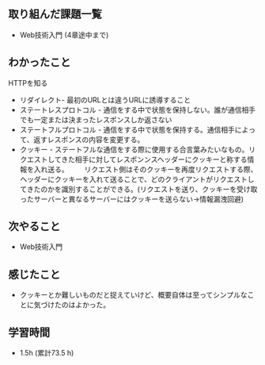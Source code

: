 ## 取り組んだ課題一覧

- Web技術入門 (4章途中まで)

## わかったこと
HTTPを知る

- リダイレクト- 最初のURLとは違うURLに誘導すること
- ステートレスプロトコル - 通信をする中で状態を保持しない。誰が通信相手でも一定または決まったレスポンスしか返さない
- ステートフルプロトコル - 通信をする中で状態を保持する。通信相手によって、返すレスポンスの内容を変更する。
- クッキー - ステートフルな通信をする際に使用する合言葉みたいなもの。リクエストしてきた相手に対してレスポンンスヘッダーにクッキーと称する情報を入れ送る。
　　リクエスト側はそのクッキーを再度リクエストする際、ヘッダーにクッキーを入れて送ることで、どのクライアントがリクエストしてきたのかを識別することができる。(リクエストを送り、クッキーを受け取ったサーバーと異なるサーバーにはクッキーを送らない→情報漏洩回避)
## 次やること
- Web技術入門

## 感じたこと
- クッキーとか難しいものだと捉えていけど、概要自体は至ってシンプルなことに気づけたのはよかった。

## 学習時間 
- 1.5h (累計73.5 h)

